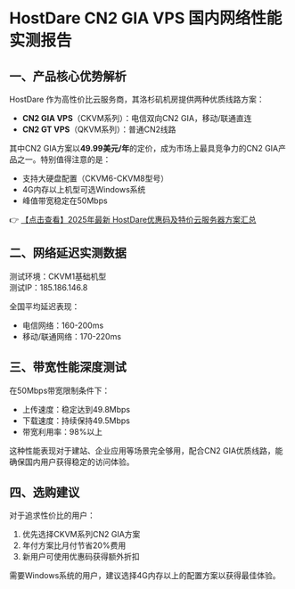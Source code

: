 # HostDare CN2 GIA VPS 国内网络性能实测报告

## 一、产品核心优势解析

HostDare 作为高性价比云服务商，其洛杉矶机房提供两种优质线路方案：
- **CN2 GIA VPS**（CKVM系列）：电信双向CN2 GIA，移动/联通直连
- **CN2 GT VPS**（QKVM系列）：普通CN2线路

其中CN2 GIA方案以**49.99美元/年**的定价，成为市场上最具竞争力的CN2 GIA产品之一。特别值得注意的是：
- 支持大硬盘配置（CKVM6-CKVM8型号）
- 4G内存以上机型可选Windows系统
- 峰值带宽稳定在50Mbps

👉 [【点击查看】2025年最新 HostDare优惠码及特价云服务器方案汇总](https://bit.ly/hostdare)

## 二、网络延迟实测数据

测试环境：CKVM1基础机型  
测试IP：185.186.146.8  

全国平均延迟表现：
- 电信网络：160-200ms
- 移动/联通网络：170-220ms

## 三、带宽性能深度测试

在50Mbps带宽限制条件下：
- 上传速度：稳定达到49.8Mbps
- 下载速度：持续保持49.5Mbps
- 带宽利用率：98%以上

这种性能表现对于建站、企业应用等场景完全够用，配合CN2 GIA优质线路，能确保国内用户获得稳定的访问体验。

## 四、选购建议

对于追求性价比的用户：
1. 优先选择CKVM系列CN2 GIA方案
2. 年付方案比月付节省20%费用
3. 新用户可使用优惠码获得额外折扣

需要Windows系统的用户，建议选择4G内存以上的配置方案以获得最佳体验。